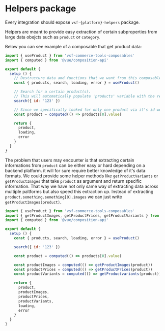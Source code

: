 # Helpers package

Every integration should expose `vsf-{platform}-helpers` package.

Helpers are meant to provide easy extraction of certain subproperties from large data obejcts such as `product` or `category`.

Below you can see example of a composable that get product data:
```js
import { useProduct } from 'vsf-commerce-tools-composables'
import { computed } from '@vue/composition-api'

export default {
  setup () {
    // Destructure data and functions that we want from this composable
    const { products, search, loading, error } = useProduct()

    // Search for a certain product(s). 
    // This will automatically populate 'products' variable with the results.
    search({ id: '123' })

    // Since we specifically looked for only one product via it's id we can assign it to `product` variable
    const product = computed(() => products[0].value)

    return {
      product,
      loading,
      error
    }
  }
}
```
The problem that users may encounter is that extracting certain informations from `product` can be either easy or hard depending on a backend platform. it will for sure require better knowledge of it's data formats. We could provide some helper methods like `getProductVariants` or `getProductImages` that take `product` as argument and return specific information. That way we have not only same way of extracting data across multiple paltforms but also speed this extraction up. Instead of extracting `product.something.something[0].images` we can just write `getProductImages(product)`.

```js
import { useProduct } from 'vsf-commerce-tools-composables'
import { getProductImages, getProductPrices, getProductVariants } from 'vsf-commerce-tools-heleprs'
import { computed } from '@vue/composition-api'

export default {
  setup () {
    const { products, search, loading, error } = useProduct()

    search({ id: '123' })

    const product = computed(() => products[0].value)

    const productImages = computed(() => getProductImages(product))
    const productPrices = computed(() => getProductPrices(product))
    const productVariants = computed(() => getProductvariants(product))

    return {
      product,
      productImages,
      productPrices,
      productVariants,
      loading,
      error
    }
  }
}
```
